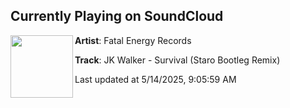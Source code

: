 ## Currently Playing on SoundCloud

[<img align="left" width="100" src="https://i1.sndcdn.com/artworks-pLzx7H3XhgFDlyfK-8fOwbA-t500x500.png">](https://soundcloud.com/fatalenergyrecords/jk-walker-survival-staro)

**Artist**: Fatal Energy Records 

**Track**: JK Walker - Survival (Staro Bootleg Remix)

Last updated at 5/14/2025, 9:05:59 AM
